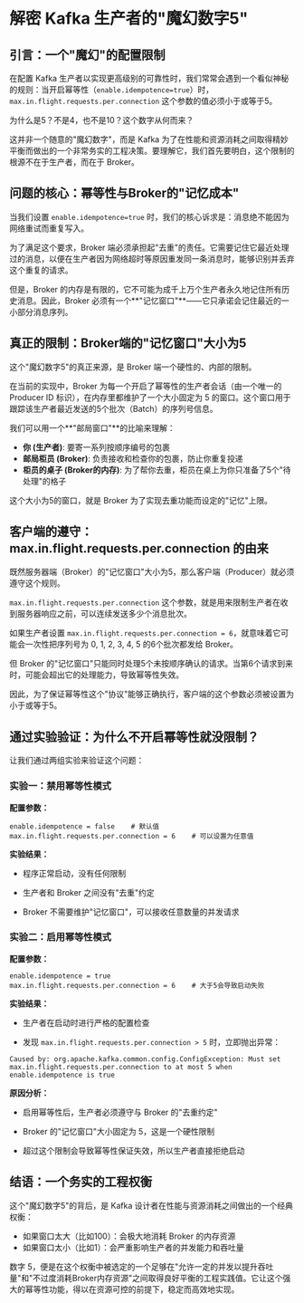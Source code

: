 # 解密 Kafka 生产者的"魔幻数字5"

## 引言：一个"魔幻"的配置限制

在配置 Kafka 生产者以实现更高级别的可靠性时，我们常常会遇到一个看似神秘的规则：当开启幂等性（`enable.idempotence=true`）时，`max.in.flight.requests.per.connection` 这个参数的值必须小于或等于5。

为什么是5？不是4，也不是10？这个数字从何而来？

这并非一个随意的"魔幻数字"，而是 Kafka 为了在性能和资源消耗之间取得精妙平衡而做出的一个非常务实的工程决策。要理解它，我们首先要明白，这个限制的根源不在于生产者，而在于 Broker。

## 问题的核心：幂等性与Broker的"记忆成本"

当我们设置 `enable.idempotence=true` 时，我们的核心诉求是：消息绝不能因为网络重试而重复写入。

为了满足这个要求，Broker 端必须承担起"去重"的责任。它需要记住它最近处理过的消息，以便在生产者因为网络超时等原因重发同一条消息时，能够识别并丢弃这个重复的请求。

但是，Broker 的内存是有限的，它不可能为成千上万个生产者永久地记住所有历史消息。因此，Broker 必须有一个**"记忆窗口"**——它只承诺会记住最近的一小部分消息序列。

## 真正的限制：Broker端的"记忆窗口"大小为5

这个"魔幻数字5"的真正来源，是 Broker 端一个硬性的、内部的限制。

在当前的实现中，Broker 为每一个开启了幂等性的生产者会话（由一个唯一的 Producer ID 标识），在内存里都维护了一个大小固定为 5 的窗口。这个窗口用于跟踪该生产者最近发送的5个批次（Batch）的序列号信息。

我们可以用一个**"邮局窗口"**的比喻来理解：

- **你 (生产者)**: 要寄一系列按顺序编号的包裹
- **邮局柜员 (Broker)**: 负责接收和检查你的包裹，防止你重复投递
- **柜员的桌子 (Broker的内存)**: 为了帮你去重，柜员在桌上为你只准备了5个"待处理"的格子

这个大小为5的窗口，就是 Broker 为了实现去重功能而设定的"记忆"上限。

## 客户端的遵守：max.in.flight.requests.per.connection 的由来

既然服务器端（Broker）的"记忆窗口"大小为5，那么客户端（Producer）就必须遵守这个规则。

`max.in.flight.requests.per.connection` 这个参数，就是用来限制生产者在收到服务器响应之前，可以连续发送多少个消息批次。

如果生产者设置 `max.in.flight.requests.per.connection = 6`，就意味着它可能会一次性把序列号为 0, 1, 2, 3, 4, 5 的6个批次都发给 Broker。

但 Broker 的"记忆窗口"只能同时处理5个未按顺序确认的请求。当第6个请求到来时，可能会超出它的处理能力，导致幂等性失效。

因此，为了保证幂等性这个"协议"能够正确执行，客户端的这个参数必须被设置为小于或等于5。

## 通过实验验证：为什么不开启幂等性就没限制？

让我们通过两组实验来验证这个问题：

### 实验一：禁用幂等性模式

**配置参数：**
```properties
enable.idempotence = false    # 默认值
max.in.flight.requests.per.connection = 6    # 可以设置为任意值
```

**实验结果：**

  - 程序正常启动，没有任何限制
  
  - 生产者和 Broker 之间没有"去重"约定
  
  - Broker 不需要维护"记忆窗口"，可以接收任意数量的并发请求

### 实验二：启用幂等性模式

**配置参数：**
```properties
enable.idempotence = true
max.in.flight.requests.per.connection = 6    # 大于5会导致启动失败
```

**实验结果：**

  - 生产者在启动时进行严格的配置检查
  
  - 发现 `max.in.flight.requests.per.connection > 5` 时，立即抛出异常：
  
```
Caused by: org.apache.kafka.common.config.ConfigException: Must set max.in.flight.requests.per.connection to at most 5 when enable.idempotence is true
```

**原因分析：**

  - 启用幂等性后，生产者必须遵守与 Broker 的"去重约定"
  
  - Broker 的"记忆窗口"大小固定为 5，这是一个硬性限制
  
  - 超过这个限制会导致幂等性保证失效，所以生产者直接拒绝启动

## 结语：一个务实的工程权衡

这个"魔幻数字5"的背后，是 Kafka 设计者在性能与资源消耗之间做出的一个经典权衡：

- 如果窗口太大（比如100）：会极大地消耗 Broker 的内存资源
- 如果窗口太小（比如1）：会严重影响生产者的并发能力和吞吐量

数字 5，便是在这个权衡中被选定的一个足够在"允许一定的并发以提升吞吐量"和"不过度消耗Broker内存资源"之间取得良好平衡的工程实践值。它让这个强大的幂等性功能，得以在资源可控的前提下，稳定而高效地实现。 
